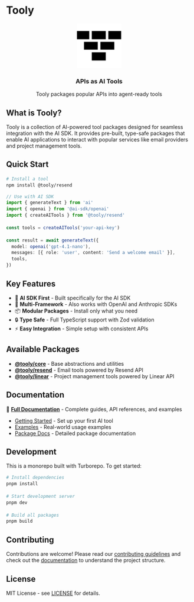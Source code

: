 # Tooly

<div align="center">
  <img src="apps/docs/public/logos/tooly-logo.svg" alt="Tooly Logo" width="120" height="120">
  <h3>APIs as AI Tools</h3>
  <p>Tooly packages popular APIs into agent-ready tools</p>
</div>

## What is Tooly?

Tooly is a collection of AI-powered tool packages designed for seamless integration with the AI SDK. It provides pre-built, type-safe packages that enable AI applications to interact with popular services like email providers and project management tools.

## Quick Start

```bash
# Install a tool
npm install @tooly/resend
```

```ts
// Use with AI SDK
import { generateText } from 'ai'
import { openai } from '@ai-sdk/openai'
import { createAITools } from '@tooly/resend'

const tools = createAITools('your-api-key')

const result = await generateText({
  model: openai('gpt-4.1-nano'),
  messages: [{ role: 'user', content: 'Send a welcome email' }],
  tools,
})
```

## Key Features

- 🚀 **AI SDK First** - Built specifically for the AI SDK
- 🤖 **Multi-Framework** - Also works with OpenAI and Anthropic SDKs
- 📦 **Modular Packages** - Install only what you need
- 🔒 **Type Safe** - Full TypeScript support with Zod validation
- ⚡ **Easy Integration** - Simple setup with consistent APIs

## Available Packages

- **[@tooly/core](./packages/core)** - Base abstractions and utilities
- **[@tooly/resend](./packages/resend)** - Email tools powered by Resend API
- **[@tooly/linear](./packages/linear)** - Project management tools powered by Linear API

## Documentation

📖 **[Full Documentation](https://tooly.dev/docs)** - Complete guides, API references, and examples

- [Getting Started](https://tooly.dev/docs/getting-started) - Set up your first AI tool
- [Examples](https://tooly.dev/docs/examples) - Real-world usage examples
- [Package Docs](https://tooly.dev/docs/packages) - Detailed package documentation

## Development

This is a monorepo built with Turborepo. To get started:

```bash
# Install dependencies
pnpm install

# Start development server
pnpm dev

# Build all packages
pnpm build
```

## Contributing

Contributions are welcome! Please read our [contributing guidelines](./CONTRIBUTING.md) and check out the [documentation](https://tooly.dev/docs) to understand the project structure.

## License

MIT License - see [LICENSE](./LICENSE) for details.
